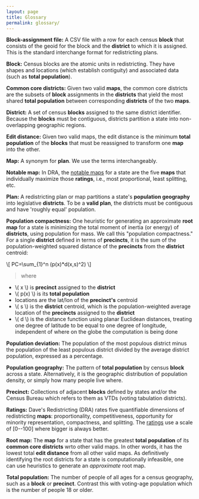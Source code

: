 ```yaml
---
layout: page
title: Glossary
permalink: glossary/
---
```


**Block-assignment file:** A CSV file with a row for each census
**block** that consists of the geoid for the block and the **district**
to which it is assigned. This is the standard interchange format for
redistricting plans.

**Block:** Census blocks are the atomic units in redistricting. They
have shapes and locations (which establish contiguity) and associated
data (such as **total population**).

**Common core districts:** Given two valid **maps**, the common core
districts are the subsets of **block** assignments in the **districts**
that yield the most shared **total population** between corresponding
**districts** of the two **maps**.

**District:** A set of census **blocks** assigned to the same district
identifier. Because the **blocks** must be contiguous, districts
partition a state into non-overlapping geographic regions.

**Edit distance:** Given two valid maps, the edit distance is the
minimum **total population** of the **blocks** that must be reassigned
to transform one **map** into the other.

**Map:** A synonym for **plan**. We use the terms interchangeably.

**Notable map:** In DRA, the [notable maps](https://medium.com/dra-2020/notable-maps-66d744933a48) 
for a state are
the five **maps** that individually maximize those **ratings**, i.e.,
most proportional, least splitting, etc.

**Plan:** A redistricting plan or map partitions a state's **population
geography** into legislative **districts**. To be a **valid plan**, the
districts must be contiguous and have 'roughly equal' population.

**Population compactness:** One heuristic for generating an approximate
**root map** for a state is minimizing the total moment of inertia (or
energy) of **districts**, using population for mass. We call this
"population compactness." For a single **district** defined in terms of
**precincts**, it is the sum of the population-weighted squared distance
of the **precincts** from the **district** centroid:

<!-- MathJax -->
<!-- https://math.meta.stackexchange.com/questions/5020/mathjax-basic-tutorial-and-quick-reference -->
<script src="https://polyfill.io/v3/polyfill.min.js?features=es6"></script>
<script id="MathJax-script" async src="https://cdn.jsdelivr.net/npm/mathjax@3/es5/tex-mml-chtml.js"></script>

\\[ PC=\sum_{1}^n (p(x)*d(x,s)^2) \\]

> where

-   \\( x \\) is **precinct** assigned to the **district**
-   \\( p(x) \\) is its **total population**
-   locations are the lat/lon of the **precinct's** centroid
-   \\( s \\) is the **district** centroid, which is the population-weighted
    average location of the **precincts** assigned to the **district**
-   \\( d \\) is the distance function using planar Euclidean distances,
    treating one degree of latitude to be equal to one degree of
    longitude, independent of where on the globe the computation is
    being done

**Population deviation:** The population of the most populous district
minus the population of the least populous district divided by the
average district population, expressed as a percentage.

**Population geography:** The pattern of **total population** by census
**block** across a state. Alternatively, it is the geographic
distribution of population density, or simply how many people live
where.

**Precinct:** Collections of adjacent **blocks** defined by states
and/or the Census Bureau which refers to them as VTDs (voting tabulation
districts).

**Ratings:** Dave's Redistricting (DRA) rates five quantifiable
dimensions of redistricting **maps**: proportionality, competitiveness,
opportunity for minority representation, compactness, and splitting. The
[ratings](https://medium.com/dra-2020/ratings-deep-dive-c03290659b7)
use a scale of [0--100] where bigger is always better.

**Root map:** The **map** for a state that has the greatest **total
population** of its **common core districts** wrto other valid maps. 
In other words, it has the lowest total **edit distance** from all other 
valid maps. As definitively identifying the root districts for a state is 
computationally infeasible, one can use heuristics to generate an 
*approximate* root map.

**Total population:** The number of people of all ages for a census
geography, such as a **block** or **precinct**. Contrast this with
voting-age population which is the number of people 18 or older.